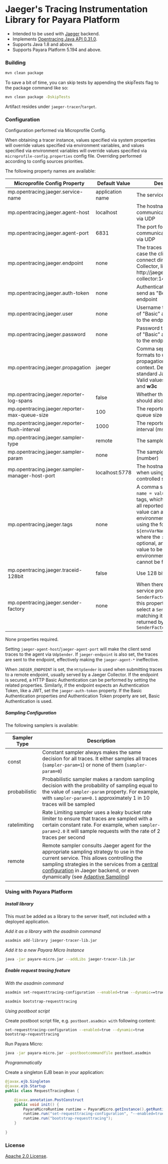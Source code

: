 # Jaeger's Tracing Instrumentation Library for Payara Platform

 * Intended to be used with [Jaeger](https://github.com/jaegertracing/jaeger) backend.
 * Implements [Opentracing Java API 0.31.0](https://github.com/opentracing/opentracing-java/tree/release-0.31.0).
 * Supports Java 1.8 and above.
 * Supports Payara Platform 5.194 and above.
 
### Building

```sh
mvn clean package
```
To save a bit of time, you can skip tests by appending the skipTests flag to the package command like so:

```sh
mvn clean package -DskipTests
```

Artifact resides under `jaeger-tracer`/`target`.
   
### Configuration

Configuration performed via Microprofile Config.

When obtaining a tracer instance, values specified via system properties will
override values specified via environment variables, and values specified via environment variables will
override values specified via `microprofile-config.properties` config file. Overriding performed according to
config sources priorities.

The following property names are available:
 
Microprofile Config Property | Default Value | Description
--- | --- | ---
mp.opentracing.jaeger.service-name | application name | The service name
mp.opentracing.jaeger.agent-host | localhost | The hostname for communicating with agent via UDP
mp.opentracing.jaeger.agent-port | 6831 | The port for communicating with agent via UDP
mp.opentracing.jaeger.endpoint | none | The traces endpoint, in case the client should connect directly to the Collector, like http://jaeger-collector:14268/api/traces
mp.opentracing.jaeger.auth-token | none | Authentication Token to send as "Bearer" to the endpoint
mp.opentracing.jaeger.user | none | Username to send as part of "Basic" authentication to the endpoint
mp.opentracing.jaeger.password | none | Password to send as part of "Basic" authentication to the endpoint
mp.opentracing.jaeger.propagation | jaeger | Comma separated list of formats to use for propagation the trace context. Defaults to the standard Jaeger format. Valid values are **jaeger**, **b3** and **w3c**
mp.opentracing.jaeger.reporter-log-spans | false | Whether the reporter should also log the spans
mp.opentracing.jaeger.reporter-max-queue-size | 100 | The reporter's maximum queue size
mp.opentracing.jaeger.reporter-flush-interval | 1000 | The reporter's flush interval (ms)
mp.opentracing.jaeger.sampler-type | remote | The sampler type
mp.opentracing.jaeger.sampler-param | none | The sampler parameter (number)
mp.opentracing.jaeger.sampler-manager-host-port | localhost:5778 | The hostname and port when using the remote controlled sampler
mp.opentracing.jaeger.tags | none | A comma separated list of `name = value` tracer level tags, which get added to all reported spans. The value can also refer to an environment variable using the format `${envVarName:default}`, where the `:default` is optional, and identifies a value to be used if the environment variable cannot be found
mp.opentracing.jaeger.traceid-128bit | false | Use 128 bit Trace ID
mp.opentracing.jaeger.sender-factory | none | When there are multiple service providers for the `SenderFactory` available, this property is used to select a `SenderFactory` by matching it with one returned by `SenderFactory.getType()`

None properties required.
 
Setting `jaeger-agent-host`/`jaeger-agent-port` will make the client send traces to the agent via
`UdpSender`. If `jaeger-endpoint` is also set, the traces are sent to the endpoint, effectively making
the `jaeger-agent-*` ineffective.
 
When `JAEGER_ENDPOINT` is set, the `HttpSender` is used when submitting traces to a remote endpoint,
usually served by a Jaeger Collector. If the endpoint is secured, a HTTP Basic Authentication can be
performed by setting the related properties. Similarly, if the endpoint expects an Authentication Token,
like a JWT, set the `jaeger-auth-token` property. If the Basic Authentication properties *and* Authentication
Token property are set, Basic Authentication is used.

##### Sampling Configuration

The following samplers is available:

Sampler Type | Description
--- | ---
const | Constant sampler always makes the same decision for all traces. It either samples all traces (`sampler-param=1`) or none of them (`sampler-param=0`)
probabilistic | Probabilistic sampler makes a random sampling decision with the probability of sampling equal to the value of `sampler-param` property. For example, with `sampler-param=0.1` approximately 1 in 10 traces will be sampled
ratelimiting | Rate Limiting sampler uses a leaky bucket rate limiter to ensure that traces are sampled with a certain constant rate. For example, when `sampler-param=2.0` it will sample requests with the rate of 2 traces per second
remote | Remote sampler consults Jaeger agent for the appropriate sampling strategy to use in the current service. This allows controlling the sampling strategies in the services from a [central configuration](https://www.jaegertracing.io/docs/1.19/sampling/#collector-sampling-configuration) in Jaeger backend, or even dynamically (see [Adaptive Sampling](https://www.jaegertracing.io/docs/1.19/sampling/#adaptive-sampler))

### Using with Payara Platform

##### Install library

This must be added as a library to the server itself, not included with a deployed application.

*Add it as a library with the asadmin command*

```sh
asadmin add-library jaeger-tracer-lib.jar
```

*Add it to a new Payara Micro Instance*

```sh
java -jar payare-micro.jar --addLibs jaeger-tracer-lib.jar
```

##### Enable request tracing feature

*With the asadmin command*

```sh
asadmin set-requesttracing-configuration --enabled=true --dynamic==true

asadmin bootstrap-requesttracing
```

*Using postboot script*

Create postboot script file, e.g. `postboot.asadmin with` following content:

```sh
set-requesttracing-configuration --enabled=true --dynamic=true
bootstrap-requesttracing
```

Run Payara Micro:

```sh
java -jar payara-micro.jar --postbootcommandfile postboot.asadmin
```

*Programmatically*

Create a singleton EJB bean in your application:

```java
@javax.ejb.Singleton
@javax.ejb.Startup
public class RequestTracingBean {

    @javax.annotation.PostConstruct
    public void init() {
        PayaraMicroRuntime runtime = PayaraMicro.getInstance().getRuntime();
        runtime.run("set-requesttracing-configuration", "--enabled=true", "--dynamic=true");
        runtime.run("bootstrap-requesttracing");
    }
    
}
```

### License

[Apache 2.0 License](./LICENSE). 